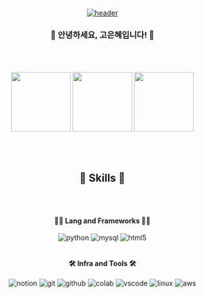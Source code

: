 <div align=center>
<br><br><br>
  
[![header](https://capsule-render.vercel.app/api?type=transparent&color=auto&height=110&text=Eunhye%27s+Github&fontSize=50&fontColor=8a67ab&fontAlign=50&fontAlignY=50&desc=Welcome+%3A%29&descSize=20&descAlign=50&descAlignY=75)](https://capsule-render.vercel.app/api?type=transparent&height=100&color=gradient&text=Eunhye's%20GitHub&reversal=false&section=header&desc=welcome%20!&descAlignY=80&fontSize=50&fontAlignY=50&animation=twinkling&stroke=feda00&strokeWidth=2&fontColor=feda00&descSize=20)  
### 🙌 안녕하세요, 고은혜입니다! 🙌
<br><br>
<p>
    <img height="120em" src="http://mazassumnida.wtf/api/v2/generate_badge?boj=eunhyea">
    <img height="120em" src="https://github-readme-stats.vercel.app/api?username=eunhyea&show_icons=true&theme=buefy">   
    <img height="120em" src="https://github-readme-stats.vercel.app/api/top-langs/?username=rhrjsdn3853&layout=compact">  
  </p>

  <br>
  <br>
  
  ## 🦾 Skills 🦾
  <br>
  <br>
  
  **🧑‍💻 Lang and Frameworks 🧑‍💻**  
  <br>
  ![python](https://img.shields.io/badge/python-3776AB.svg?&style=for-the-badge&logo=python&logoColor=white)
  ![mysql](https://img.shields.io/badge/mysql-4479A1.svg?&style=for-the-badge&logo=mysql&logoColor=white)
  ![html5](https://img.shields.io/badge/html5-E34F26.svg?&style=for-the-badge&logo=html5&logoColor=white)
  <br>
  <br>
  <br>
  **🛠️ Infra and Tools 🛠️**  
  <br>
  ![notion](https://img.shields.io/badge/notion-000000.svg?&style=for-the-badge&logo=notion&logoColor=white)
  ![git](https://img.shields.io/badge/git-F05032.svg?&style=for-the-badge&logo=git&logoColor=white)
  ![github](https://img.shields.io/badge/github-181717.svg?&style=for-the-badge&logo=github&logoColor=white)
  ![colab](https://img.shields.io/badge/colab-F9AB00.svg?&style=for-the-badge&logo=googlecolab&logoColor=white)
  ![vscode](https://img.shields.io/badge/vscode-007ACC.svg?&style=for-the-badge&logo=visualstudiocode&logoColor=white)
  ![linux](https://img.shields.io/badge/linux-FCC624.svg?&style=for-the-badge&logo=linux&logoColor=white)
  ![aws](https://img.shields.io/badge/aws-232F3E.svg?&style=for-the-badge&logo=amazonaws&logoColor=white)
  <br>
  <br>

</div>
